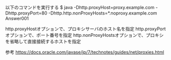 以下のコマンドを実行する
$ java -Dhttp.proxyHost=proxy.example.com -Dhttp.proxyPort=80 -Dhttp.http.nonProxyHosts=*.noproxy.example.com Answer001

http.proxyHostオプションで、プロキシサーバのホスト名を指定
http.proxyPortオプションで、ポート番号を指定
http.nonProxyHostsオプションで、プロキシを省略して直接接続するホストを指定

参考
https://docs.oracle.com/javase/jp/7/technotes/guides/net/proxies.html
